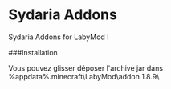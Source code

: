 # Sydaria Addons

Sydaria Addons for LabyMod !

###Installation

Vous pouvez glisser déposer l'archive jar dans %appdata%\.minecraft\LabyMod\addon 1.8.9\
